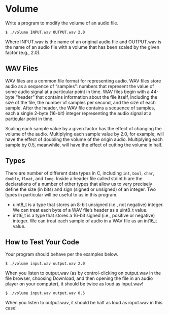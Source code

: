 
# Volume

Write a program to modify the volume of an audio file.

```
$ ./volume INPUT.wav OUTPUT.wav 2.0
```
Where INPUT.wav is the name of an original audio file and OUTPUT.wav is the name of an audio file with a volume that has been scaled by the given factor (e.g., 2.0).

## WAV Files

WAV files are a common file format for representing audio. WAV files store audio as a sequence of “samples”: numbers that represent the value of some audio signal at a particular point in time. WAV files begin with a 44-byte “header” that contains information about the file itself, including the size of the file, the number of samples per second, and the size of each sample. After the header, the WAV file contains a sequence of samples, each a single 2-byte (16-bit) integer representing the audio signal at a particular point in time.

Scaling each sample value by a given factor has the effect of changing the volume of the audio. Multiplying each sample value by 2.0, for example, will have the effect of doubling the volume of the origin audio. Multiplying each sample by 0.5, meanwhile, will have the effect of cutting the volume in half.

## Types

There are number of different data types in C, including `int`, `bool`, `char`, `double`, `float`, and `long`. Inside a header file called stdint.h are the declarations of a number of other types that allow us to very precisely define the size (in bits) and sign (signed or unsigned) of an integer. Two types in particular will be useful to us in this program.

- uint8_t is a type that stores an 8-bit unsigned (i.e., not negative) integer. We can treat each byte of a WAV file’s header as a uint8_t value.
- int16_t is a type that stores a 16-bit signed (i.e., positive or negative) integer. We can treat each sample of audio in a WAV file as an int16_t value.

## How to Test Your Code

Your program should behave per the examples below.

```
$ ./volume input.wav output.wav 2.0
```

When you listen to output.wav (as by control-clicking on output.wav in the file browser, choosing Download, and then opening the file in an audio player on your computer), it should be twice as loud as input.wav!

```
$ ./volume input.wav output.wav 0.5
```

When you listen to output.wav, it should be half as loud as input.wav in this case!


